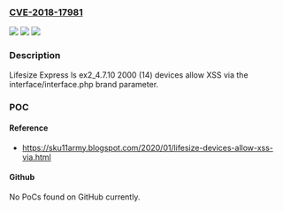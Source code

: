 ### [CVE-2018-17981](https://cve.mitre.org/cgi-bin/cvename.cgi?name=CVE-2018-17981)
![](https://img.shields.io/static/v1?label=Product&message=n%2Fa&color=blue)
![](https://img.shields.io/static/v1?label=Version&message=n%2Fa&color=blue)
![](https://img.shields.io/static/v1?label=Vulnerability&message=n%2Fa&color=brighgreen)

### Description

Lifesize Express ls ex2_4.7.10 2000 (14) devices allow XSS via the interface/interface.php brand parameter.

### POC

#### Reference
- https://sku11army.blogspot.com/2020/01/lifesize-devices-allow-xss-via.html

#### Github
No PoCs found on GitHub currently.

